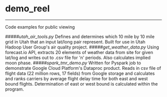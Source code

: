 # demo_reel
***
Code examples for public viewing


#####*utah_air_tools.py*
Defines and determines which 10 mile by 10 mile grid in Utah that an input lat/long pair represent.  Built for use in Utah Hadoop User Group's air quality project.
#####*get_weather_data.py*
Using forecast.io API, extracts 20 elements of weather data from site for given lat/log and writes out to .csv file for 'n' periods.  Also calculates implied moon phase. 
#####*spark_tmr_demo.py*
Written for Pyspark job to demonstrate Google Cloud Platform's Dataproc product.  Reads in csv file of flight data (22 million rows, 17 fields) from Google storage and calculates and ranks carriers by average flight delay time for both east and west bound flights.  Determination of east or west bound is calculated within the program.
